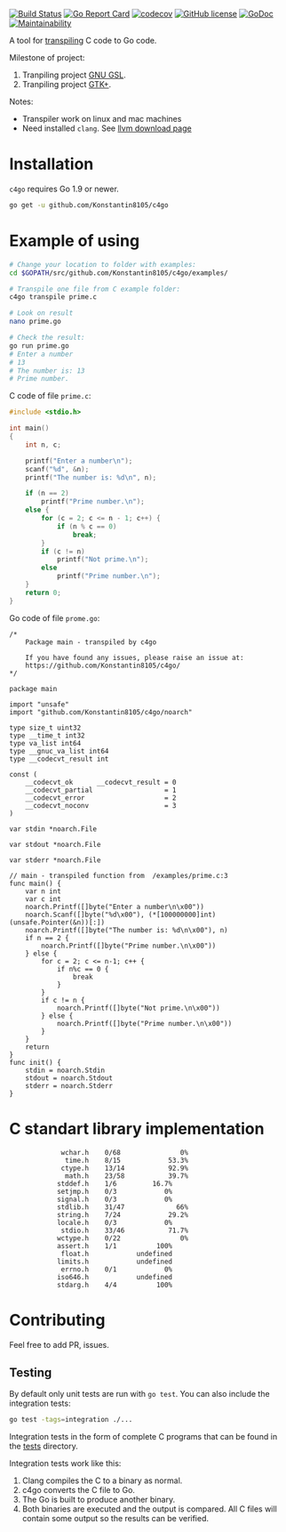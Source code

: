 [![Build Status](https://travis-ci.org/Konstantin8105/c4go.svg?branch=master)](https://travis-ci.org/Konstantin8105/c4go)
[![Go Report Card](https://goreportcard.com/badge/github.com/Konstantin8105/c4go)](https://goreportcard.com/report/github.com/Konstantin8105/c4go)
[![codecov](https://codecov.io/gh/Konstantin8105/c4go/branch/master/graph/badge.svg)](https://codecov.io/gh/Konstantin8105/c4go)
[![GitHub license](https://img.shields.io/badge/license-MIT-blue.svg)](https://raw.githubusercontent.com/Konstantin8105/c4go/master/LICENSE)
[![GoDoc](https://godoc.org/github.com/Konstantin8105/c4go?status.svg)](https://godoc.org/github.com/Konstantin8105/c4go)
[![Maintainability](https://api.codeclimate.com/v1/badges/b8d0bb5533207cce5ed3/maintainability)](https://codeclimate.com/github/Konstantin8105/c4go/maintainability)

A tool for [transpiling](https://en.wikipedia.org/wiki/Source-to-source_compiler) C code to Go code.

Milestone of project:

1. Tranpiling project [GNU GSL](https://www.gnu.org/software/gsl/).
2. Tranpiling project [GTK+](https://www.gtk.org/).

Notes:
* Transpiler work on linux and mac machines
* Need installed `clang`. See [llvm download page](http://releases.llvm.org/download.html)

# Installation

`c4go` requires Go 1.9 or newer.

```bash
go get -u github.com/Konstantin8105/c4go
```

# Example of using

```bash
# Change your location to folder with examples:
cd $GOPATH/src/github.com/Konstantin8105/c4go/examples/

# Transpile one file from C example folder:
c4go transpile prime.c

# Look on result
nano prime.go

# Check the result:
go run prime.go
# Enter a number
# 13
# The number is: 13
# Prime number.
```

C code of file `prime.c`:
```c
#include <stdio.h>

int main()
{
    int n, c;

    printf("Enter a number\n");
    scanf("%d", &n);
    printf("The number is: %d\n", n);

    if (n == 2)
        printf("Prime number.\n");
    else {
        for (c = 2; c <= n - 1; c++) {
            if (n % c == 0)
                break;
        }
        if (c != n)
            printf("Not prime.\n");
        else
            printf("Prime number.\n");
    }
    return 0;
}
```

Go code of file `prome.go`:
```golang
/*
	Package main - transpiled by c4go

	If you have found any issues, please raise an issue at:
	https://github.com/Konstantin8105/c4go/
*/

package main

import "unsafe"
import "github.com/Konstantin8105/c4go/noarch"

type size_t uint32
type __time_t int32
type va_list int64
type __gnuc_va_list int64
type __codecvt_result int

const (
	__codecvt_ok      __codecvt_result = 0
	__codecvt_partial                  = 1
	__codecvt_error                    = 2
	__codecvt_noconv                   = 3
)

var stdin *noarch.File

var stdout *noarch.File

var stderr *noarch.File

// main - transpiled function from  /examples/prime.c:3
func main() {
	var n int
	var c int
	noarch.Printf([]byte("Enter a number\n\x00"))
	noarch.Scanf([]byte("%d\x00"), (*[100000000]int)(unsafe.Pointer(&n))[:])
	noarch.Printf([]byte("The number is: %d\n\x00"), n)
	if n == 2 {
		noarch.Printf([]byte("Prime number.\n\x00"))
	} else {
		for c = 2; c <= n-1; c++ {
			if n%c == 0 {
				break
			}
		}
		if c != n {
			noarch.Printf([]byte("Not prime.\n\x00"))
		} else {
			noarch.Printf([]byte("Prime number.\n\x00"))
		}
	}
	return
}
func init() {
	stdin = noarch.Stdin
	stdout = noarch.Stdout
	stderr = noarch.Stderr
}
```
# C standart library implementation

```
             wchar.h	0/68	           0%
              time.h	8/15	        53.3%
             ctype.h	13/14	        92.9%
              math.h	23/58	        39.7%
            stddef.h	1/6	        16.7%
            setjmp.h	0/3	           0%
            signal.h	0/3	           0%
            stdlib.h	31/47	          66%
            string.h	7/24	        29.2%
            locale.h	0/3	           0%
             stdio.h	33/46	        71.7%
            wctype.h	0/22	           0%
            assert.h	1/1	         100%
             float.h			undefined
            limits.h			undefined
             errno.h	0/1	           0%
            iso646.h			undefined
            stdarg.h	4/4	         100%
```

# Contributing

Feel free to add PR, issues.

## Testing

By default only unit tests are run with `go test`. You can also include the
integration tests:

```bash
go test -tags=integration ./...
```

Integration tests in the form of complete C programs that can be found in the
[tests](https://github.com/Konstantin8105/c4go/tree/master/tests) directory.

Integration tests work like this:

1. Clang compiles the C to a binary as normal.
2. c4go converts the C file to Go.
3. The Go is built to produce another binary.
4. Both binaries are executed and the output is compared. All C files will
contain some output so the results can be verified.
